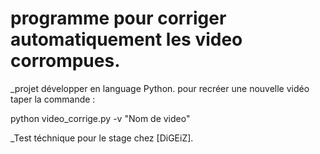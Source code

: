 # programme pour corriger automatiquement les video corrompues.

_projet développer en language Python.
pour recréer une nouvelle vidéo taper la commande : 

python video_corrige.py -v "Nom de video"

_Test téchnique pour le stage chez [DiGEiZ].
